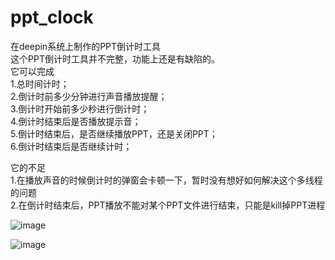 # ppt_clock
在deepin系统上制作的PPT倒计时工具  
这个PPT倒计时工具并不完整，功能上还是有缺陷的。  
它可以完成  
	1.总时间计时；  
	2.倒计时前多少分钟进行声音播放提醒；    
	3.倒计时开始前多少秒进行倒计时；  
	4.倒计时结束后是否播放提示音；  
	5.倒计时结束后，是否继续播放PPT，还是关闭PPT；  
	6.倒计时结束后是否继续计时；  
	
它的不足  
	1.在播放声音的时候倒计时的弹窗会卡顿一下，暂时没有想好如何解决这个多线程的问题  
	2.在倒计时结束后，PPT播放不能对某个PPT文件进行结束，只能是kill掉PPT进程  
  
![image](https://user-images.githubusercontent.com/77780394/187358050-5fb322c4-075a-4efc-973d-07955f0c6fb4.png)  

![image](https://user-images.githubusercontent.com/77780394/187357774-3aa05863-2ad1-42c6-8fe3-50b6869d81f5.png)
